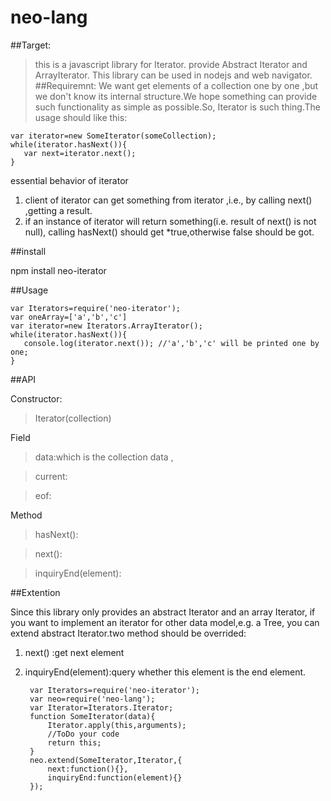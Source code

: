 # neo-lang
##Target:
>this is a javascript library for Iterator.
>provide Abstract Iterator and ArrayIterator.
>This library can be used in nodejs and web navigator.
##Requiremnt:
We want get elements of a collection one by one ,but we don't know its internal structure.We hope something can provide 
such functionality as simple as possible.So, Iterator is such thing.The usage should like this:
    
    var iterator=new SomeIterator(someCollection);
    while(iterator.hasNext()){
       var next=iterator.next();
    }
    
essential behavior of iterator

1. client of iterator can get something from iterator ,i.e., by calling next() ,getting a result. 
2. if an instance of iterator will return  something(i.e. result of next() is not null),
    calling hasNext() should get *true,otherwise false should be got.
    
##install
    
npm install neo-iterator
    
##Usage

    var Iterators=require('neo-iterator');
    var oneArray=['a','b','c']
    var iterator=new Iterators.ArrayIterator();
    while(iterator.hasNext()){
       console.log(iterator.next()); //'a','b','c' will be printed one by one;
    }
    
##API

Constructor:

> Iterator(collection)

Field

> data:which is the collection data ,

> current:

> eof:

Method

> hasNext():

> next():

> inquiryEnd(element):

##Extention

Since this library only provides an abstract Iterator and an array Iterator, if you want to implement an iterator for other data model,e.g. a Tree,
you can extend abstract Iterator.two method should be overrided: 

1. next() :get next element
2. inquiryEnd(element):query whether this element is the end element.


        var Iterators=require('neo-iterator');
        var neo=require('neo-lang');
        var Iterator=Iterators.Iterator;
        function SomeIterator(data){
            Iterator.apply(this,arguments);
            //ToDo your code
            return this;
        }
        neo.extend(SomeIterator,Iterator,{
            next:function(){},
            inquiryEnd:function(element){}
        });

      
